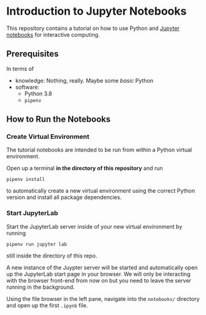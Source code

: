 # Introduction to Jupyter Notebooks

This repository contains a tutorial on how to use Python and [Jupyter
notebooks](https://jupyterlab.readthedocs.io/en/stable/user/notebook.html)
for interactive computing. 

## Prerequisites

In terms of
* knowledge: Nothing, really. Maybe some _basic_ Python
* software:
    - Python 3.8
    - `pipenv`

## How to Run the Notebooks

### Create Virtual Environment

The tutorial notebooks are intended to be run from within a Python virtual
environment. 

Open up a terminal **in the directory of this repository** and run

```
pipenv install
```

to automatically create a new virtual environment using the correct
Python version and install all package dependencies.

### Start JupyterLab

Start the JupyterLab server inside of your new virtual environment by running

```
pipenv run jupyter lab
```
still inside the directory of this repo.

A new instance of the Juypter server will be started and automatically open
up the JupyterLab start page in your browser. We will only be interacting
with the browser front-end from now on but you need to leave the server
running in the background.

Using the file browser in the left pane, navigate into the `notebooks/`
directory and open up the first `.ipynb` file.
